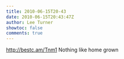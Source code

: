 ```yaml
---
title: 2010-06-15T20-43
date: 2010-06-15T20:43:47Z
author: Lee Turner
showtoc: false
comments: true
---
```


http://bestc.am/Tnm1 Nothing like home grown

